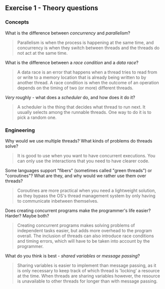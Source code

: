 Exercise 1 - Theory questions
-----------------------------

### Concepts

What is the difference between *concurrency* and *parallelism*?
> Parallelism is when the process is happening at the same time, and concurrency is when they switch between threads and the threads do not act at the same time. 

What is the difference between a *race condition* and a *data race*? 
> A data race is an error that happens when a thread tries to read from or write to a memory location that is already being written to by another thread.
A race condition is when the outcome of an operation depends on the timing of two (or more) different threads. 
 
*Very* roughly - what does a *scheduler* do, and how does it do it?
> A scheduler is the thing that decides what thread to run next. It usually selects among the runnable threads. One way to do it is to pick a random one. 


### Engineering

Why would we use multiple threads? What kinds of problems do threads solve?
> It is good to use when you want to have concurrent executions. You can only use the interactions that you need to have clearer code. 

Some languages support "fibers" (sometimes called "green threads") or "coroutines"? What are they, and why would we rather use them over threads?
> Coroutines are more practical when you need a lightweight solution, as they bypass the OS's thread management system by only having to communicate inbetween themselves.


Does creating concurrent programs make the programmer's life easier? Harder? Maybe both?
> Creating concurrent programs makes solving problems of independent tasks easier, but adds more overhead to the program overall. The inclusion of threads can also introduce race conditions
and timing errors, which will have to be taken into account by the programmer.

What do you think is best - *shared variables* or *message passing*?
> Sharing variables is easier to implement than message passing, as it is only necessary to keep track of which thread is 'locking' a resource at the time. When threads are sharing variables however,
the resource is unavailable to other threads for longer than with message passing. 


